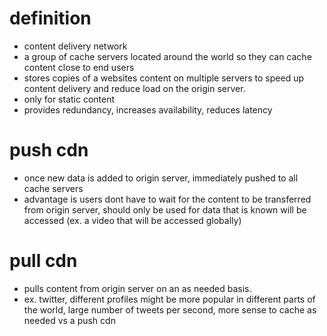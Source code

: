 # definition

- content delivery network
- a group of cache servers located around the world so they can cache content close to end users
- stores copies of a websites content on multiple servers to speed up content delivery and reduce load on the origin server.
- only for static content
- provides redundancy, increases availability, reduces latency

# push cdn

- once new data is added to origin server, immediately pushed to all cache servers
- advantage is users dont have to wait for the content to be transferred from origin server, should only be used for data that is known will be accessed (ex. a video that will be accessed globally)

# pull cdn

- pulls content from origin server on an as needed basis.
- ex. twitter, different profiles might be more popular in different parts of the world, large number of tweets per second, more sense to cache as needed vs a push cdn
